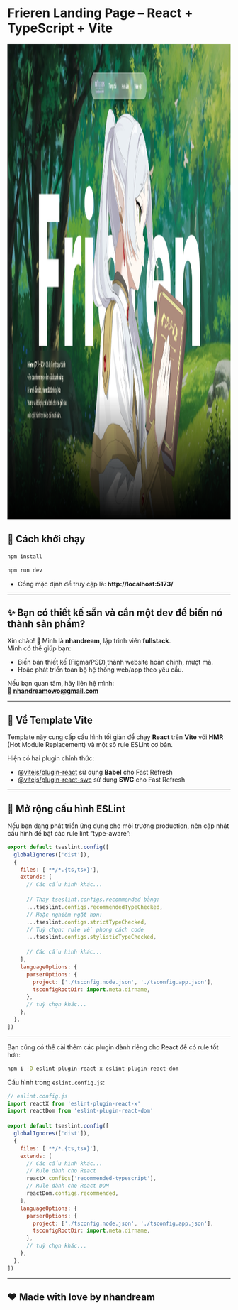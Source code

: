 # Frieren Landing Page – React + TypeScript + Vite

<img width="1904" height="1071" alt="image" src="https://github.com/nhandream2008/profile-assets/blob/main/Screenshot%202025-10-03%20132713.png?raw=true" />

## 🚀 Cách khởi chạy

```bash
npm install
```

```bash
npm run dev
```

- Cổng mặc định để truy cập là: **http://localhost:5173/**

---

## ✨ Bạn có thiết kế sẵn và cần một dev để biến nó thành sản phẩm?

Xin chào! 👋 Mình là **nhandream**, lập trình viên **fullstack**.  
Mình có thể giúp bạn:
- Biến bản thiết kế (Figma/PSD) thành website hoàn chỉnh, mượt mà.  
- Hoặc phát triển toàn bộ hệ thống web/app theo yêu cầu.  

Nếu bạn quan tâm, hãy liên hệ mình:  
📩 **nhandreamowo@gmail.com**

---

## 🧩 Về Template Vite

Template này cung cấp cấu hình tối giản để chạy **React** trên **Vite** với **HMR** (Hot Module Replacement) và một số rule ESLint cơ bản.

Hiện có hai plugin chính thức:

- [@vitejs/plugin-react](https://github.com/vitejs/vite-plugin-react/tree/main/packages/plugin-react) sử dụng **Babel** cho Fast Refresh  
- [@vitejs/plugin-react-swc](https://github.com/vitejs/vite-plugin-react/tree/main/packages/plugin-react-swc) sử dụng **SWC** cho Fast Refresh  

---

## 🧠 Mở rộng cấu hình ESLint

Nếu bạn đang phát triển ứng dụng cho môi trường production, nên cập nhật cấu hình để bật các rule lint “type-aware”:

```js
export default tseslint.config([
  globalIgnores(['dist']),
  {
    files: ['**/*.{ts,tsx}'],
    extends: [
      // Các cấu hình khác...

      // Thay tseslint.configs.recommended bằng:
      ...tseslint.configs.recommendedTypeChecked,
      // Hoặc nghiêm ngặt hơn:
      ...tseslint.configs.strictTypeChecked,
      // Tuỳ chọn: rule về phong cách code
      ...tseslint.configs.stylisticTypeChecked,

      // Các cấu hình khác...
    ],
    languageOptions: {
      parserOptions: {
        project: ['./tsconfig.node.json', './tsconfig.app.json'],
        tsconfigRootDir: import.meta.dirname,
      },
      // tuỳ chọn khác...
    },
  },
])
```

---

Bạn cũng có thể cài thêm các plugin dành riêng cho React để có rule tốt hơn:

```bash
npm i -D eslint-plugin-react-x eslint-plugin-react-dom
```

Cấu hình trong `eslint.config.js`:

```js
// eslint.config.js
import reactX from 'eslint-plugin-react-x'
import reactDom from 'eslint-plugin-react-dom'

export default tseslint.config([
  globalIgnores(['dist']),
  {
    files: ['**/*.{ts,tsx}'],
    extends: [
      // Các cấu hình khác...
      // Rule dành cho React
      reactX.configs['recommended-typescript'],
      // Rule dành cho React DOM
      reactDom.configs.recommended,
    ],
    languageOptions: {
      parserOptions: {
        project: ['./tsconfig.node.json', './tsconfig.app.json'],
        tsconfigRootDir: import.meta.dirname,
      },
      // tuỳ chọn khác...
    },
  },
])
```

---

## ❤️ Made with love by nhandream
